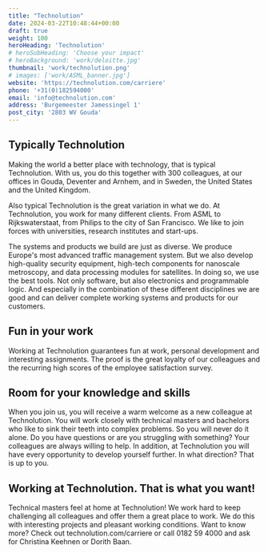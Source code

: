 ```yaml
---
title: "Technolution"
date: 2024-03-22T10:48:44+00:00
draft: true
weight: 100
heroHeading: 'Technolution'
# heroSubHeading: 'Choose your impact'
# heroBackground: 'work/deloitte.jpg'
thumbnail: 'work/technolution.png'
# images: ['work/ASML_banner.jpg']
website: 'https://technolution.com/carriere'
phone: '+31(0)182594000'
email: 'info@technolution.com'
address: 'Burgemeester Jamessingel 1'
post_city: '2803 WV Gouda'
---
```


## Typically Technolution

Making the world a better place with technology, that is typical Technolution. With us, you do this together with 300 colleagues, at our offices in Gouda, Deventer and Arnhem, and in Sweden, the United States and the United Kingdom.

Also typical Technolution is the great variation in what we do. At Technolution, you work for many different clients. From ASML to Rijkswaterstaat, from Philips to the city of San Francisco. We like to join forces with universities, research institutes and start-ups.

The systems and products we build are just as diverse. We produce Europe's most advanced traffic management system. But we also develop high-quality security equipment, high-tech components for nanoscale metroscopy, and data processing modules for satellites. In doing so, we use the best tools. Not only software, but also electronics and programmable logic. And especially in the combination of these different disciplines we are good and can deliver complete working systems and products for our customers.

## Fun in your work

Working at Technolution guarantees fun at work, personal development and interesting assignments. The proof is the great loyalty of our colleagues and the recurring high scores of the employee satisfaction survey.

## Room for your knowledge and skills
When you join us, you will receive a warm welcome as a new colleague at Technolution. You will work closely with technical masters and bachelors who like to sink their teeth into complex problems. So you will never do it alone. Do you have questions or are you struggling with something? Your colleagues are always willing to help.  In addition, at Technolution you will have every opportunity to develop yourself further. In what direction? That is up to you.

## Working at Technolution. That is what you want!
Technical masters feel at home at Technolution! We work hard to keep challenging all colleagues and offer them a great place to work. We do this with interesting projects and pleasant working conditions. Want to know more? Check out technolution.com/carriere or call 0182 59 4000 and ask for Christina Keehnen or Dorith Baan.